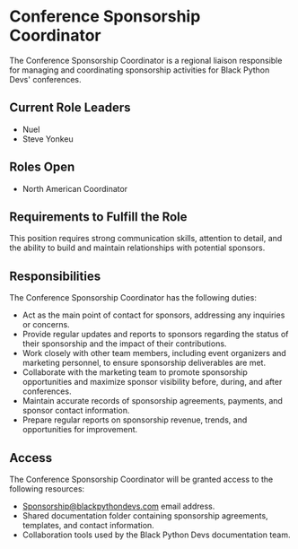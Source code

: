 # Conference Sponsorship Coordinator

The Conference Sponsorship Coordinator is a regional liaison responsible for managing and coordinating sponsorship activities for Black Python Devs' conferences.

## Current Role Leaders

* Nuel 
* Steve Yonkeu

## Roles Open

* North American Coordinator

## Requirements to Fulfill the Role

This position requires strong communication skills, attention to detail, and the ability to build and maintain relationships with potential sponsors.

## Responsibilities

The Conference Sponsorship Coordinator has the following duties:

* Act as the main point of contact for sponsors, addressing any inquiries or concerns.
* Provide regular updates and reports to sponsors regarding the status of their sponsorship and the impact of their contributions.
* Work closely with other team members, including event organizers and marketing personnel, to ensure sponsorship deliverables are met.
* Collaborate with the marketing team to promote sponsorship opportunities and maximize sponsor visibility before, during, and after conferences.
* Maintain accurate records of sponsorship agreements, payments, and sponsor contact information.
* Prepare regular reports on sponsorship revenue, trends, and opportunities for improvement.

## Access

The Conference Sponsorship Coordinator will be granted access to the following resources:

* Sponsorship@blackpythondevs.com email address.
* Shared documentation folder containing sponsorship agreements, templates, and contact information.
* Collaboration tools used by the Black Python Devs documentation team.
